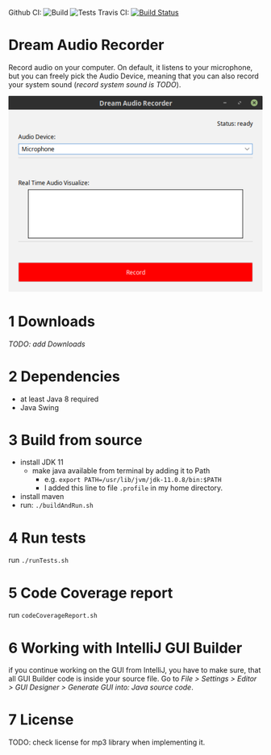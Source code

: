 Github CI:
![Build](https://github.com/gre90r/Audio-Recorder/workflows/Build/badge.svg)
![Tests](https://github.com/gre90r/Audio-Recorder/workflows/Tests/badge.svg)
Travis CI:
[![Build Status](https://travis-ci.com/gre90r/Audio-Recorder.svg?branch=master)](https://travis-ci.com/gre90r/Audio-Recorder)

# Dream Audio Recorder
Record audio on your computer. On default, it listens to your
microphone, but you can freely pick the Audio Device, meaning
that you can also record your system sound (*record system
sound is TODO*).

![doc/images/dream-audio-recorder.png](doc/images/dream-audio-recorder.png)

# 1 Downloads
*TODO: add Downloads*

# 2 Dependencies
* at least Java 8 required
* Java Swing

# 3 Build from source
* install JDK 11
    * make java available from terminal by adding it to Path
        * e.g. `export PATH=/usr/lib/jvm/jdk-11.0.8/bin:$PATH`
        * I added this line to file `.profile` in my home
          directory.
* install maven
* run: `./buildAndRun.sh`

# 4 Run tests
run `./runTests.sh`

# 5 Code Coverage report
run `codeCoverageReport.sh`

# 6 Working with IntelliJ GUI Builder
if you continue working on the GUI from IntelliJ, you have to make
sure, that all GUI Builder code is inside your source file. Go to
*File > Settings > Editor > GUI Designer > Generate GUI into: 
Java source code*.

# 7 License
TODO: check license for mp3 library when implementing it.
